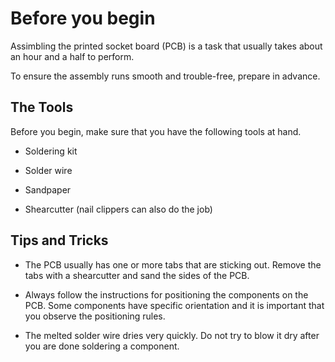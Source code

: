 # Before you begin



Assimbling the printed socket board (PCB) is a task that usually takes about an hour and a half to perform. 



To ensure the assembly runs smooth and trouble-free, prepare in advance.



## The Tools

Before you begin, make sure that you have the following tools at hand.

* Soldering kit 

* Solder wire

* Sandpaper

* Shearcutter (nail clippers can also do the job)




## Tips and Tricks

* The PCB usually has one or more tabs that are sticking out. Remove the tabs  with a shearcutter and sand the sides of the PCB.

* Always follow the instructions for positioning the components on the PCB. Some components have specific orientation and it is important that you observe the positioning rules.

* The melted solder wire dries very quickly. Do not try to blow it dry after you are done soldering a component.






